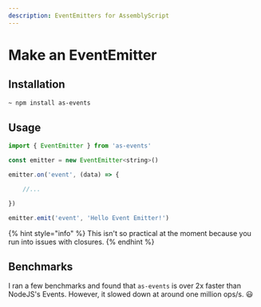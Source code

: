```yaml
---
description: EventEmitters for AssemblyScript
---
```


# Make an EventEmitter

## Installation

```bash
~ npm install as-events
```

## Usage

```javascript
import { EventEmitter } from 'as-events'

const emitter = new EventEmitter<string>()

emitter.on('event', (data) => {

    //...

})

emitter.emit('event', 'Hello Event Emitter!')
```

{% hint style="info" %}
This isn't so practical at the moment because you run into issues with closures. 
{% endhint %}

## Benchmarks

I ran a few benchmarks and found that `as-events` is over 2x faster than NodeJS's Events. However, it slowed down at around one million ops/s. 😃

